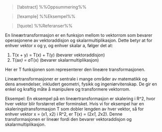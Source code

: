 
> [!abstract] %%Oppsummering%%
> 

> [!example] %%Eksempel%%
> 

> [!quote] %%Referanser%%
>


En lineærtransformasjon er en funksjon mellom to vektorrom som bevarer operasjonene av vektoraddisjon og skalarmultiplikasjon. Dette betyr at for enhver vektor x og y, og enhver skalar a, følger det at:

1) T(x + y) = T(x) + T(y) (bevarer vektoraddisjon)
2) T(a*x) = a*T(x) (bevarer skalarmultiplikasjon)

Her er T funksjonen som representerer den lineære transformasjonen.

Lineærtransformasjoner er sentrale i mange områder av matematikk og dens anvendelser, inkludert geometri, fysikk og ingeniørvitenskap. De gir en enkel og kraftig måte å manipulere og transformere vektorrom.

Eksempel: En eksempel på en lineærtransformasjon er skalering i R^2, hvor hver vektor blir forstørret eller forminsket. Hvis vi for eksempel har en skaleringstransformasjon T som dobler lengden av hver vektor, så for enhver vektor x = (x1, x2) i R^2, er T(x) = (2*x1, 2*x2). Denne transformasjonen er lineær fordi den bevarer vektoraddisjon og skalarmultiplikasjon.